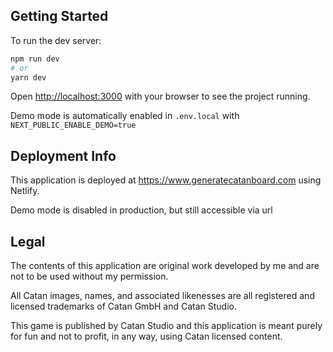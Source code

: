## Getting Started

To run the dev server:

```bash
npm run dev
# or
yarn dev
```

Open [http://localhost:3000](http://localhost:3000) with your browser to see the project running.

Demo mode is automatically enabled in `.env.local` with `NEXT_PUBLIC_ENABLE_DEMO=true`


## Deployment Info

This application is deployed at https://www.generatecatanboard.com using Netlify.

Demo mode is disabled in production, but still accessible via url

## Legal

The contents of this application are original work developed by me and are not to be used without my permission.

All Catan images, names, and associated likenesses are all registered and licensed trademarks of Catan GmbH and Catan Studio.

This game is published by Catan Studio and this application is meant purely for fun and not to profit, in any way, using Catan licensed content.